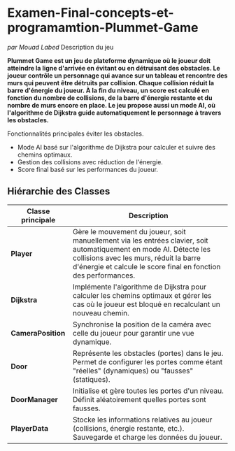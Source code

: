 # Examen-Final-concepts-et-programamtion-Plummet-Game
*par Mouad Labed*
Description du jeu

**Plummet Game est un jeu de plateforme dynamique où le joueur doit atteindre la ligne d'arrivée en évitant ou en détruisant des obstacles. Le joueur contrôle un personnage qui avance sur un tableau et rencontre des murs qui peuvent être détruits par collision. Chaque collision réduit la barre d'énergie du joueur. À la fin du niveau, un score est calculé en fonction du nombre de collisions, de la barre d'énergie restante et du nombre de murs encore en place. Le jeu propose aussi un mode AI, où l'algorithme de Dijkstra guide automatiquement le personnage à travers les obstacles.**

Fonctionnalités principales éviter les obstacles.

- Mode AI basé sur l'algorithme de Dijkstra pour calculer et suivre des chemins optimaux.
- Gestion des collisions avec réduction de l'énergie.
- Score final basé sur les performances du joueur.

## Hiérarchie des Classes

| Classe principale | Description |
|-------------------|-------------|
| **Player**        | Gère le mouvement du joueur, soit manuellement via les entrées clavier, soit automatiquement en mode AI. Détecte les collisions avec les murs, réduit la barre d'énergie et calcule le score final en fonction des performances. |
| **Dijkstra**      | Implémente l'algorithme de Dijkstra pour calculer les chemins optimaux et gérer les cas où le joueur est bloqué en recalculant un nouveau chemin. |
| **CameraPosition**| Synchronise la position de la caméra avec celle du joueur pour garantir une vue dynamique. |
| **Door**          | Représente les obstacles (portes) dans le jeu. Permet de configurer les portes comme étant "réelles" (dynamiques) ou "fausses" (statiques). |
| **DoorManager**   | Initialise et gère toutes les portes d'un niveau. Définit aléatoirement quelles portes sont fausses. |
| **PlayerData**    | Stocke les informations relatives au joueur (collisions, énergie restante, etc.). Sauvegarde et charge les données du joueur. |

